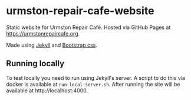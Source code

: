 urmston-repair-cafe-website
===========================

Static website for Urmston Repair Café. Hosted via GitHub Pages at https://urmstonrepaircafe.org.

Made using [Jekyll](https://jekyllrb.com/) and [Bootstrap css](https://getbootstrap.com/).

## Running locally

To test locally you need to run using Jekyll's server. A script to do this via docker is available at `run-local-server.sh`. After running the site will be available at http://localhost:4000.
